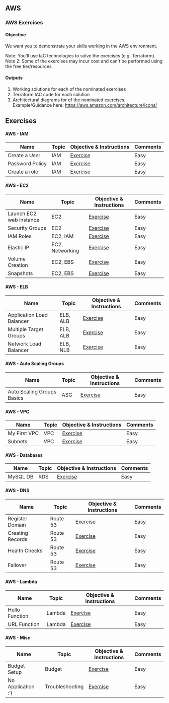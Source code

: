 ## AWS

### AWS Exercises

#### Objective
We want you to demonstrate your skills working in the AWS environment.

Note: You'll use IaC technologies to solve the exercises (e.g. Terraform).<br>
Note 2: Some of the exercises may incur cost and can't be performed using the free tier/resources

#### Outputs

1. Working solutions for each of the nominated exercises
2. Terraform IAC code for each solution
3. Architectural diagrams for of the nominated exercises.   Example/Guidance here: https://aws.amazon.com/architecture/icons/

## Exercises

#### AWS - IAM

|Name|Topic|Objective & Instructions|Comments|
|--------|--------|------|----|
| Create a User | IAM | [Exercise](create_user.md) | Easy |
| Password Policy | IAM | [Exercise](password_policy_and_mfa.md) | Easy |
| Create a role | IAM | [Exercise](create_role.md) | Easy |

#### AWS - EC2

|Name|Topic|Objective & Instructions|Comments|
|--------|--------|------|----|
| Launch EC2 web instance | EC2 | [Exercise](launch_ec2_web_instance.md) | Easy |
| Security Groups | EC2 | [Exercise](security_groups.md) | Easy |
| IAM Roles | EC2, IAM | [Exercise](ec2_iam_roles.md) | Easy |
| Elastic IP | EC2, Networking | [Exercise](elastic_ip.md) | Easy |
| Volume Creation | EC2, EBS | [Exercise](ebs_volume_creation.md) | Easy |
| Snapshots | EC2, EBS | [Exercise](snapshots.md) | Easy |

#### AWS - ELB

|Name|Topic|Objective & Instructions|Comments|
|--------|--------|------|----|
| Application Load Balancer | ELB, ALB | [Exercise](app_load_balancer.md) | Easy |
| Multiple Target Groups | ELB, ALB | [Exercise](alb_multiple_target_groups.md) | Easy |
| Network Load Balancer | ELB, NLB | [Exercise](network_load_balancer.md) | Easy |

#### AWS - Auto Scaling Groups

|Name|Topic|Objective & Instructions|Comments|
|--------|--------|------|----|
| Auto Scaling Groups Basics | ASG | [Exercise](auto_scaling_groups_basics.md) | Easy |

#### AWS - VPC

|Name|Topic|Objective & Instructions|Comments|
|--------|--------|------|----|
| My First VPC | VPC | [Exercise](new_vpc.md) | Easy |
| Subnets | VPC | [Exercise](subnets.md) | Easy |

#### AWS - Databases

|Name|Topic|Objective & Instructions|Comments|
|--------|--------|------|----|
| MySQL DB | RDS | [Exercise](mysql_db.md) | Easy |

#### AWS - DNS

|Name|Topic|Objective & Instructions|Comments|
|--------|--------|------|----|
Register Domain | Route 53 | [Exercise](register_domain.md) | Easy |
Creating Records | Route 53 | [Exercise](creating_records.md) | Easy |
Health Checks | Route 53 | [Exercise](health_checks.md) | Easy |
Failover | Route 53 | [Exercise](route_53_failover.md) | Easy |


#### AWS - Lambda

|Name|Topic|Objective & Instructions|Comments|
|--------|--------|------|----|
| Hello Function | Lambda | [Exercise](hello_function.md) | Easy |
| URL Function | Lambda | [Exercise](url_function.md) | Easy |



#### AWS - Misc

|Name|Topic|Objective & Instructions|Comments|
|--------|--------|------|----|
| Budget Setup | Budget | [Exercise](budget_setup.md) | Easy |
| No Application :'( | Troubleshooting | [Exercise](no_application.md) | Easy |
